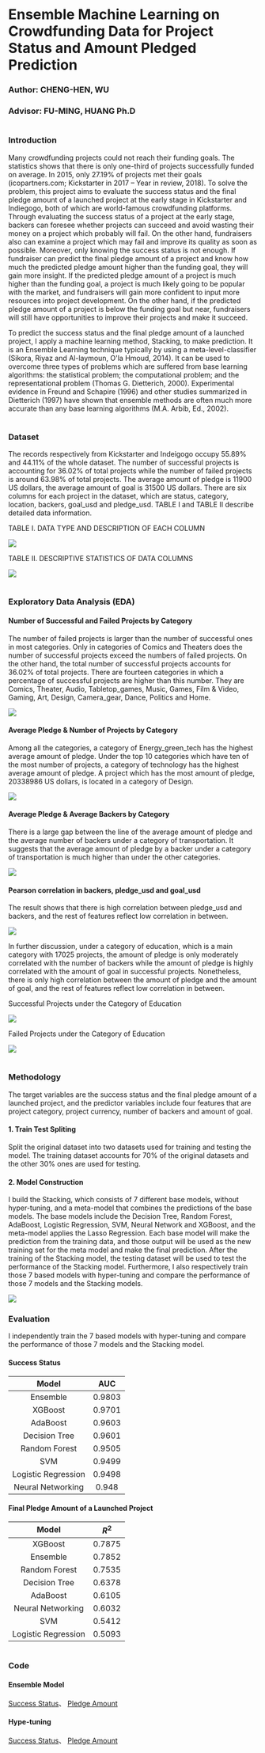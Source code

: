 # Ensemble Machine Learning on Crowdfunding Data for Project Status and Amount Pledged Prediction
### Author: CHENG-HEN, WU
### Advisor: FU-MING, HUANG Ph.D
#  
### Introduction
Many crowdfunding projects could not reach their funding goals. The statistics shows that there is only one-third of projects successfully funded on average. In 2015, only 27.19% of projects met their goals (icopartners.com; Kickstarter in 2017 – Year in review, 2018). To solve the problem, this project aims to evaluate the success status and the final pledge amount of a launched project at the early stage in Kickstarter and Indiegogo, both of which are world-famous crowdfunding platforms. Through evaluating the success status of a project at the early stage, backers can foresee whether projects can succeed and avoid wasting their money on a project which probably will fail. On the other hand, fundraisers also can examine a project which may fail and improve its quality as soon as possible. Moreover, only knowing the success status is not enough. If fundraiser can predict the final pledge amount of a project and know how much the predicted pledge amount higher than the funding goal, they will gain more insight. If the predicted pledge amount of a project is much higher than the funding goal, a project is much likely going to be popular with the market, and fundraisers will gain more confident to input more resources into project development. On the other hand, if the predicted pledge amount of a project is below the funding goal but near, fundraisers will still have opportunities to improve their projects and make it succeed.
  
To predict the success status and the final pledge amount of a launched project, I apply a machine learning method, Stacking, to make prediction. It is an Ensemble Learning technique typically by using a meta-level-classifier (Sikora, Riyaz and Al-laymoun, O'la Hmoud, 2014). It can be used to overcome three types of problems which are suffered from base learning algorithms: the statistical problem; the computational problem; and the representational problem (Thomas G. Dietterich, 2000). Experimental evidence in Freund and Schapire (1996) and other studies summarized in Dietterich (1997) have shown that ensemble methods are often much more accurate than any base learning algorithms (M.A. Arbib, Ed., 2002).
#  
### Dataset
The records respectively from Kickstarter and Indeigogo occupy 55.89% and 44.11% of the whole dataset. The number of successful projects is accounting for 36.02% of total projects while the number of failed projects is around 63.98% of total projects. The average amount of pledge is 11900 US dollars, the average amount of goal is 31500 US dollars. There are six columns for each project in the dataset, which are status, category, location, backers, goal_usd and pledge_usd. TABLE I and TABLE II describe detailed data information.

TABLE I. DATA TYPE AND DESCRIPTION OF EACH COLUMN
<p align="left">
  <img src="https://github.com/albert0796/MachineLearning/blob/master/Paper_CrowdFunding/data/DATA%20TYPE%20AND%20DESCRIPTION%20OF%20EACH%20COLUMN.png">
<p>

TABLE II. DESCRIPTIVE STATISTICS OF DATA COLUMNS
<p align="left">
  <img src="https://github.com/albert0796/MachineLearning/blob/master/Paper_CrowdFunding/data/TABLE%20II.%20DESCRIPTIVE%20STATISTICS%20OF%20DATA%20COLUMNS.png">
<p>

#
### Exploratory Data Analysis (EDA)
#### Number of Successful and Failed Projects by Category   
The number of failed projects is larger than the number of successful ones in most categories. Only in categories of Comics and Theaters does the number of successful projects exceed the numbers of failed projects. On the other hand, the total number of successful projects accounts for 36.02% of total projects. There are fourteen categories in which a percentage of successful projects are higher than this number. They are Comics, Theater, Audio, Tabletop_games, Music, Games, Film & Video, Gaming, Art, Design, Camera_gear, Dance, Politics and Home.
<p align="left">
  <img src="https://github.com/albert0796/MachineLearning/blob/master/Paper_CrowdFunding/data/Number%20of%20Successful%20and%20Failed%20Projects%20by%20Category.png">
<p>

#### Average Pledge & Number of Projects by Category
Among all the categories, a category of Energy_green_tech has the highest average amount of pledge. Under the top 10 categories which have ten of the most number of projects, a category of technology has the highest average amount of pledge. A project which has the most amount of pledge, 20338986 US dollars, is located in a category of Design.
<p align="left">
  <img src="https://github.com/albert0796/MachineLearning/blob/master/Paper_CrowdFunding/data/Average%20Pledge%20%26%20Number%20of%20Projects%20by%20Category.png">
<p>

#### Average Pledge & Average Backers by Category
There is a large gap between the line of the average amount of pledge and the average number of backers under a category of transportation. It suggests that the average amount of pledge by a backer under a category of transportation is much higher than under the other categories.
<p align="left">
  <img src="https://github.com/albert0796/MachineLearning/blob/master/Paper_CrowdFunding/data/Average%20Pledge%20%26%20Average%20Backers%20by%20Category.png">
<p>

#### Pearson correlation in backers, pledge_usd and goal_usd
The result shows that there is high correlation between pledge_usd and backers, and the rest of features reflect low correlation in between.
<p align="left">
  <img src="https://github.com/albert0796/MachineLearning/blob/master/Paper_CrowdFunding/data/Pearson%20correlation%20in%20backers%2C%20pledge_usd%20and%20goal_usd.png">
<p>
In further discussion, under a category of education, which is a main category with 17025 projects, the amount of pledge is only moderately correlated with the number of backers while the amount of pledge is highly correlated with the amount of goal in successful projects. Nonetheless, there is only high correlation between the amount of pledge and the amount of goal, and the rest of features reflect low correlation in between.

Successful Projects under the Category of Education</div>
<p align="left">
  <img src="https://github.com/albert0796/MachineLearning/blob/master/Paper_CrowdFunding/data/Pearson%20Correlation%20in%20Features%20in%20Successful%20Projects%20under%20the%20Category%20of%20Education.png">
<p>

Failed Projects under the Category of Education
<p align="left">
  <img src="https://github.com/albert0796/MachineLearning/blob/master/Paper_CrowdFunding/data/Pearson%20Correlation%20in%20Features%20in%20Failed%20Projects%20under%20the%20Category.png">
<p>

#
### Methodology
The target variables are the success status and the final pledge amount of a launched project, and the predictor variables include four features that are project category, project currency, number of backers and amount of goal. 
#### 1. Train Test Spliting
Split the original dataset into two datasets used for training and testing the model. The training dataset accounts for 70% of the original datasets and the other 30% ones are used for testing. 
#### 2. Model Construction
I build the Stacking, which consists of 7 different base models, without hyper-tuning, and a meta-model that combines the predictions of the base models. The base models include the Decision Tree, Random Forest, AdaBoost, Logistic Regression, SVM, Neural Network and XGBoost, and the meta-model applies the Lasso Regression. Each base model will make the prediction from the training data, and those output will be used as the new training set for the meta model and make the final prediction. After the training of the Stacking model, the testing dataset will be used to test the performance of the Stacking model. Furthermore, I also respectively train those 7 based models with hyper-tuning and compare the performance of those 7 models and the Stacking models. 
<p align="left">
  <img src="https://github.com/albert0796/MachineLearning/blob/master/Paper_CrowdFunding/data/stacking.png">
<p>
  
### Evaluation
I independently train the 7 based models with hyper-tuning and compare the performance of those 7 models and the Stacking model.
#### Success Status
| Model | AUC |
| :----:| :----: |
| Ensemble | 0.9803 |
| XGBoost | 0.9701 |
| AdaBoost | 0.9603 |
| Decision Tree | 0.9601 |
| Random Forest | 0.9505 |
| SVM | 0.9499 |
| Logistic Regression | 0.9498 |
| Neural Networking | 0.948 |
#### Final Pledge Amount of a Launched Project
| Model | $R^{2}$ |
| :----: | :----: |
| XGBoost | 0.7875 |
| Ensemble | 0.7852 |
| Random Forest | 0.7535 |
| Decision Tree | 0.6378 |
| AdaBoost | 0.6105 |
| Neural Networking |0.6032 |
| SVM | 0.5412 |
| Logistic Regression | 0.5093 |
#
### Code
#### Ensemble Model
[Success Status](https://github.com/albert0796/MachineLearning/blob/master/Paper_CrowdFunding/code/ensemble_status.ipynb)、
[Pledge Amount](https://github.com/albert0796/MachineLearning/blob/master/Paper_CrowdFunding/code/ensemble_status.ipynb)
#### Hype-tuning
[Success Status](https://github.com/albert0796/MachineLearning/blob/master/Paper_CrowdFunding/code/hypertune_status.ipynb)、
[Pledge Amount](https://github.com/albert0796/MachineLearning/blob/master/Paper_CrowdFunding/code/hypertune_status.ipynb)





